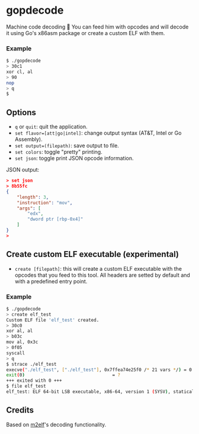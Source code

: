 # gopdecode
Machine code decoding :symbols:
You can feed him with opcodes and will decode it using Go's x86asm package or create a custom ELF with them.

### Example
```bash
$ ./gopdecode
> 30c1
xor cl, al
> 90
nop
> q
$
```
## Options
* `q` or `quit`: quit the application.
* ```set flavor=[att|go|intel]```: change output syntax (AT&T, Intel or Go Assembly).
* ```set output=(filepath)```: save output to file.
* ```set colors```: toggle "pretty" printing.
* ```set json```: toggle print JSON opcode information.

JSON output:
```json
> set json
> 8b55fc                                     
{
    "length": 3,
    "instruction": "mov",
    "args": [
        "edx",
        "dword ptr [rbp-0x4]"
    ]
}
>
```

## Create custom ELF executable (experimental)
* ```create [filepath]```: this will create a custom ELF executable with the opcodes that you feed to this tool. All headers are setted by default and with a predefined entry point.

### Example
```bash
$ ./gopdecode
> create elf_test
Custom ELF file 'elf_test' created.
> 30c0
xor al, al
> b03c
mov al, 0x3c
> 0f05
syscall
> q
$ strace ./elf_test
execve("./elf_test", ["./elf_test"], 0x7ffea74e25f0 /* 21 vars */) = 0
exit(0)                                 = ?
+++ exited with 0 +++
$ file elf_test
elf_test: ELF 64-bit LSB executable, x86-64, version 1 (SYSV), statically linked, corrupted section header size
```

## Credits
Based on [m2elf](https://github.com/XlogicX/m2elf)'s decoding functionality.
